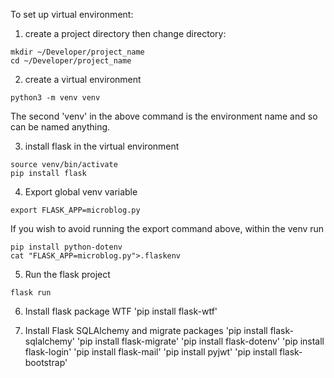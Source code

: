 To set up virtual environment:
1. create a project directory then change directory:

```
mkdir ~/Developer/project_name
cd ~/Developer/project_name
```

2. create a virtual environment

`python3 -m venv venv`

The second 'venv' in the above command is the environment name and so can be named anything.

3. install flask in the virtual environment

```
source venv/bin/activate
pip install flask
```

4. Export global venv variable

`export FLASK_APP=microblog.py`

If you wish to avoid running the export command above, within the venv run

```
pip install python-dotenv
cat "FLASK_APP=microblog.py">.flaskenv
```

5. Run the flask project

`flask run`

6. Install flask package WTF
'pip install flask-wtf'

7. Install Flask SQLAlchemy and migrate packages
'pip install flask-sqlalchemy'
'pip install flask-migrate'
'pip install flask-dotenv'
'pip install flask-login'
'pip install flask-mail'
'pip install pyjwt'
'pip install flask-bootstrap'
